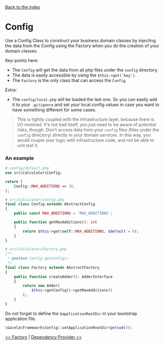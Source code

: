 [Back to the index](../docs)

# Config

Use a Config Class to construct your business domain classes by injecting the data from the Config using the Factory
when you do the creation of your domain classes.

Key-points here:

- The `Config` will get the data from all php files under the `config` directory.
- The data is easily accessible by using the `$this->get('key')`.
- The `Factory` is the only class that can access the `Config`.

Extra:

- The `config/local.php` will be loaded the last one. So you can easily add it to your `.gitignore` and set your local
  config values in case you want to have something different for some cases.

> This is tightly coupled with the infrastructure layer, because there is I/O involved.
> It's not bad itself, you just need to be aware of potential risks, though. Don't
> access data from your `config` files (files under the `config` directory) directly in your domain services.
> In this way, you would couple your logic with infrastructure code, and not be able to unit test it.

### An example

```php
# config/default.php
use src\Calculator\Config;

return [
    Config::MAX_ADDITIONS => 20,
];
```

```php
# src/Calculator/Config.php
final class Config extends AbstractConfig
{
    public const MAX_ADDITIONS = 'MAX_ADDITIONS';

    public function getMaxAdditions(): int
    {
        return $this->get(self::MAX_ADDITIONS, $default = 0);
    }
}
```

```php
# src/Calculator/Factory.php
/**
 * @method Config getConfig()
 */
final class Factory extends AbstractFactory
{
    public function createAdder(): AdderInterface
    {
        return new Adder(
            $this->getConfig()->getMaxAdditions()
        );
    }
}
```

Do not forget to define the `$applicationRootDir` in your bootstrap application file.

```php
\Gacela\Framework\Config::setApplicationRootDir(getcwd());
```

[<< Factory](../docs/003_factory.md) | [Dependency Provider >>](../docs/005_dependency_provider.md)
